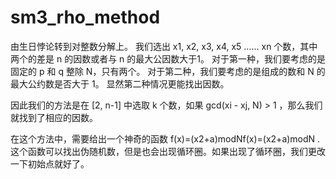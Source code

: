 # sm3_rho_method
由生日悖论转到对整数分解上。
我们选出 x1, x2, x3, x4, x5 …… xn 个数，其中两个的差是 n 的因数或者与 n 的最大公因数大于1。
对于第一种，我们要考虑的是固定的 p 和 q 整除 N，只有两个。
对于第二种，我们要考虑的是组成的数和 N 的最大公约数是否大于 1。
显然第二种情况更能找出因数。

因此我们的方法是在 [2, n-1] 中选取 k 个数，如果 gcd(xi - xj, N) > 1 ，那么我们就找到了相应的因数。

在这个方法中，需要给出一个神奇的函数 f(x)=(x2+a)modNf(x)=(x2+a)modN .
这个函数可以找出伪随机数，但是也会出现循环圈。如果出现了循环圈，我们更改一下初始点就好了。

